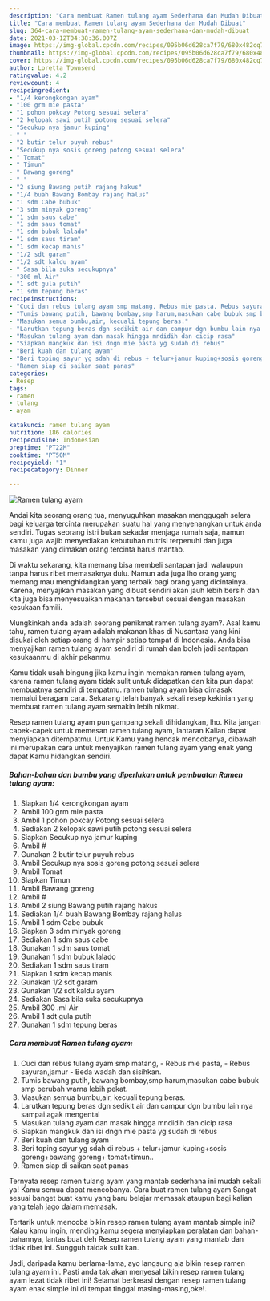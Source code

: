 ```yaml
---
description: "Cara membuat Ramen tulang ayam Sederhana dan Mudah Dibuat"
title: "Cara membuat Ramen tulang ayam Sederhana dan Mudah Dibuat"
slug: 364-cara-membuat-ramen-tulang-ayam-sederhana-dan-mudah-dibuat
date: 2021-03-12T04:38:36.007Z
image: https://img-global.cpcdn.com/recipes/095b06d628ca7f79/680x482cq70/ramen-tulang-ayam-foto-resep-utama.jpg
thumbnail: https://img-global.cpcdn.com/recipes/095b06d628ca7f79/680x482cq70/ramen-tulang-ayam-foto-resep-utama.jpg
cover: https://img-global.cpcdn.com/recipes/095b06d628ca7f79/680x482cq70/ramen-tulang-ayam-foto-resep-utama.jpg
author: Loretta Townsend
ratingvalue: 4.2
reviewcount: 4
recipeingredient:
- "1/4 kerongkongan ayam"
- "100 grm mie pasta"
- "1 pohon pokcay Potong sesuai selera"
- "2 kelopak sawi putih potong sesuai selera"
- "Secukup nya jamur kuping"
- " "
- "2 butir telur puyuh rebus"
- "Secukup nya sosis goreng potong sesuai selera"
- " Tomat"
- " Timun"
- " Bawang goreng"
- " "
- "2 siung Bawang putih rajang hakus"
- "1/4 buah Bawang Bombay rajang halus"
- "1 sdm Cabe bubuk"
- "3 sdm minyak goreng"
- "1 sdm saus cabe"
- "1 sdm saus tomat"
- "1 sdm bubuk lalado"
- "1 sdm saus tiram"
- "1 sdm kecap manis"
- "1/2 sdt garam"
- "1/2 sdt kaldu ayam"
- " Sasa bila suka secukupnya"
- "300 ml Air"
- "1 sdt gula putih"
- "1 sdm tepung beras"
recipeinstructions:
- "Cuci dan rebus tulang ayam smp matang, Rebus mie pasta, Rebus sayuran,jamur Beda wadah dan sisihkan."
- "Tumis bawang putih, bawang bombay,smp harum,masukan cabe bubuk smp berubah warna lebih pekat."
- "Masukan semua bumbu,air, kecuali tepung beras."
- "Larutkan tepung beras dgn sedikit air dan campur dgn bumbu lain nya sampai agak mengental"
- "Masukan tulang ayam dan masak hingga mndidih dan cicip rasa"
- "Siapkan mangkuk dan isi dngn mie pasta yg sudah di rebus"
- "Beri kuah dan tulang ayam"
- "Beri toping sayur yg sdah di rebus + telur+jamur kuping+sosis goreng+bawang goreng+ tomat+timun.."
- "Ramen siap di saikan saat panas"
categories:
- Resep
tags:
- ramen
- tulang
- ayam

katakunci: ramen tulang ayam 
nutrition: 186 calories
recipecuisine: Indonesian
preptime: "PT22M"
cooktime: "PT50M"
recipeyield: "1"
recipecategory: Dinner

---
```



![Ramen tulang ayam](https://img-global.cpcdn.com/recipes/095b06d628ca7f79/680x482cq70/ramen-tulang-ayam-foto-resep-utama.jpg)

Andai kita seorang orang tua, menyuguhkan masakan menggugah selera bagi keluarga tercinta merupakan suatu hal yang menyenangkan untuk anda sendiri. Tugas seorang istri bukan sekadar menjaga rumah saja, namun kamu juga wajib menyediakan kebutuhan nutrisi terpenuhi dan juga masakan yang dimakan orang tercinta harus mantab.

Di waktu  sekarang, kita memang bisa membeli santapan jadi walaupun tanpa harus ribet memasaknya dulu. Namun ada juga lho orang yang memang mau menghidangkan yang terbaik bagi orang yang dicintainya. Karena, menyajikan masakan yang dibuat sendiri akan jauh lebih bersih dan kita juga bisa menyesuaikan makanan tersebut sesuai dengan masakan kesukaan famili. 



Mungkinkah anda adalah seorang penikmat ramen tulang ayam?. Asal kamu tahu, ramen tulang ayam adalah makanan khas di Nusantara yang kini disukai oleh setiap orang di hampir setiap tempat di Indonesia. Anda bisa menyajikan ramen tulang ayam sendiri di rumah dan boleh jadi santapan kesukaanmu di akhir pekanmu.

Kamu tidak usah bingung jika kamu ingin memakan ramen tulang ayam, karena ramen tulang ayam tidak sulit untuk didapatkan dan kita pun dapat membuatnya sendiri di tempatmu. ramen tulang ayam bisa dimasak memalui beragam cara. Sekarang telah banyak sekali resep kekinian yang membuat ramen tulang ayam semakin lebih nikmat.

Resep ramen tulang ayam pun gampang sekali dihidangkan, lho. Kita jangan capek-capek untuk memesan ramen tulang ayam, lantaran Kalian dapat menyiapkan ditempatmu. Untuk Kamu yang hendak mencobanya, dibawah ini merupakan cara untuk menyajikan ramen tulang ayam yang enak yang dapat Kamu hidangkan sendiri.

<!--inarticleads1-->

##### Bahan-bahan dan bumbu yang diperlukan untuk pembuatan Ramen tulang ayam:

1. Siapkan 1/4 kerongkongan ayam
1. Ambil 100 grm mie pasta
1. Ambil 1 pohon pokcay Potong sesuai selera
1. Sediakan 2 kelopak sawi putih potong sesuai selera
1. Siapkan Secukup nya jamur kuping
1. Ambil  #
1. Gunakan 2 butir telur puyuh rebus
1. Ambil Secukup nya sosis goreng potong sesuai selera
1. Ambil  Tomat
1. Siapkan  Timun
1. Ambil  Bawang goreng
1. Ambil  #
1. Ambil 2 siung Bawang putih rajang hakus
1. Sediakan 1/4 buah Bawang Bombay rajang halus
1. Ambil 1 sdm Cabe bubuk
1. Siapkan 3 sdm minyak goreng
1. Sediakan 1 sdm saus cabe
1. Gunakan 1 sdm saus tomat
1. Gunakan 1 sdm bubuk lalado
1. Sediakan 1 sdm saus tiram
1. Siapkan 1 sdm kecap manis
1. Gunakan 1/2 sdt garam
1. Gunakan 1/2 sdt kaldu ayam
1. Sediakan  Sasa bila suka secukupnya
1. Ambil 300 .ml Air
1. Ambil 1 sdt gula putih
1. Gunakan 1 sdm tepung beras




<!--inarticleads2-->

##### Cara membuat Ramen tulang ayam:

1. Cuci dan rebus tulang ayam smp matang, - Rebus mie pasta, - Rebus sayuran,jamur - Beda wadah dan sisihkan.
1. Tumis bawang putih, bawang bombay,smp harum,masukan cabe bubuk smp berubah warna lebih pekat.
1. Masukan semua bumbu,air, kecuali tepung beras.
1. Larutkan tepung beras dgn sedikit air dan campur dgn bumbu lain nya sampai agak mengental
1. Masukan tulang ayam dan masak hingga mndidih dan cicip rasa
1. Siapkan mangkuk dan isi dngn mie pasta yg sudah di rebus
1. Beri kuah dan tulang ayam
1. Beri toping sayur yg sdah di rebus + telur+jamur kuping+sosis goreng+bawang goreng+ tomat+timun..
1. Ramen siap di saikan saat panas




Ternyata resep ramen tulang ayam yang mantab sederhana ini mudah sekali ya! Kamu semua dapat mencobanya. Cara buat ramen tulang ayam Sangat sesuai banget buat kamu yang baru belajar memasak ataupun bagi kalian yang telah jago dalam memasak.

Tertarik untuk mencoba bikin resep ramen tulang ayam mantab simple ini? Kalau kamu ingin, mending kamu segera menyiapkan peralatan dan bahan-bahannya, lantas buat deh Resep ramen tulang ayam yang mantab dan tidak ribet ini. Sungguh taidak sulit kan. 

Jadi, daripada kamu berlama-lama, ayo langsung aja bikin resep ramen tulang ayam ini. Pasti anda tak akan menyesal bikin resep ramen tulang ayam lezat tidak ribet ini! Selamat berkreasi dengan resep ramen tulang ayam enak simple ini di tempat tinggal masing-masing,oke!.

